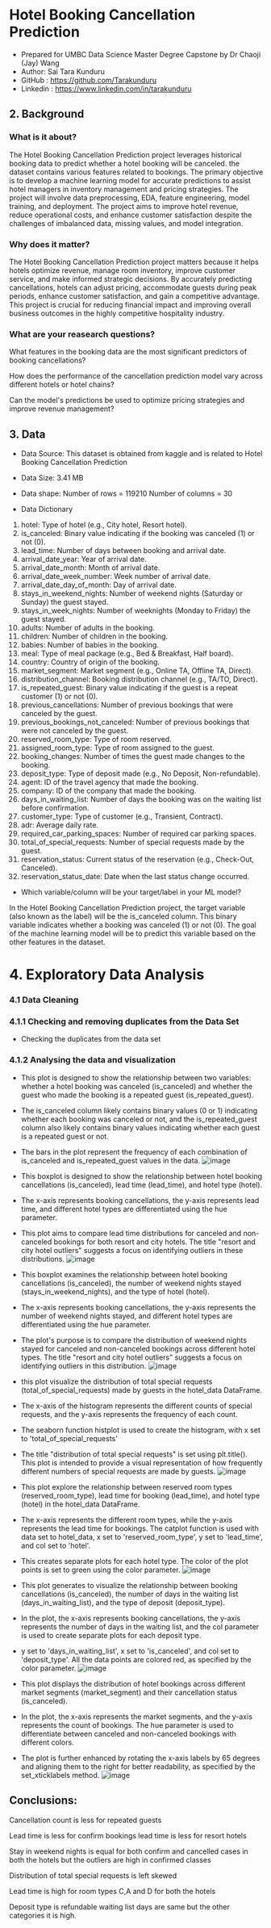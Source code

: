# Hotel Booking Cancellation Prediction

* Prepared for UMBC Data Science Master Degree Capstone by Dr Chaoji (Jay) Wang
* Author: Sai Tara Kunduru
* GitHub : https://github.com/Tarakunduru
* Linkedin : https://www.linkedin.com/in/tarakunduru

## 2. Background

### What is it about?

The Hotel Booking Cancellation Prediction project leverages historical booking data to predict whether a hotel booking will be canceled. the dataset contains various features related to bookings. The primary objective is to develop a machine learning model for accurate predictions to assist hotel managers in inventory management and pricing strategies. The project will involve data preprocessing, EDA, feature engineering, model training, and deployment. The project aims to improve hotel revenue, reduce operational costs, and enhance customer satisfaction despite the challenges of imbalanced data, missing values, and model integration.

### Why does it matter?

The Hotel Booking Cancellation Prediction project matters because it helps hotels optimize revenue, manage room inventory, improve customer service, and make informed strategic decisions. By accurately predicting cancellations, hotels can adjust pricing, accommodate guests during peak periods, enhance customer satisfaction, and gain a competitive advantage. This project is crucial for reducing financial impact and improving overall business outcomes in the highly competitive hospitality industry.

### What are your reasearch questions?

What features in the booking data are the most significant predictors of booking cancellations?

How does the performance of the cancellation prediction model vary across different hotels or hotel chains?

Can the model's predictions be used to optimize pricing strategies and improve revenue management?


## 3. Data

* Data Source: This dataset is obtained from kaggle and is related to Hotel Booking Cancellation Prediction
* Data Size: 3.41 MB
* Data shape: Number of rows = 119210
              Number of columns = 30

* Data Dictionary
1. hotel: Type of hotel (e.g., City hotel, Resort hotel).
2. is_canceled: Binary value indicating if the booking was canceled (1) or not (0).
3. lead_time: Number of days between booking and arrival date.
4. arrival_date_year: Year of arrival date.
5. arrival_date_month: Month of arrival date.
6. arrival_date_week_number: Week number of arrival date.
7. arrival_date_day_of_month: Day of arrival date.
8. stays_in_weekend_nights: Number of weekend nights (Saturday or Sunday) the guest stayed.
9. stays_in_week_nights: Number of weeknights (Monday to Friday) the guest stayed.
10. adults: Number of adults in the booking.
11. children: Number of children in the booking.
12. babies: Number of babies in the booking.
13. meal: Type of meal package (e.g., Bed & Breakfast, Half board).
14. country: Country of origin of the booking.
15. market_segment: Market segment (e.g., Online TA, Offline TA, Direct).
16. distribution_channel: Booking distribution channel (e.g., TA/TO, Direct).
17. is_repeated_guest: Binary value indicating if the guest is a repeat customer (1) or not (0).
18. previous_cancellations: Number of previous bookings that were canceled by the guest.
19. previous_bookings_not_canceled: Number of previous bookings that were not canceled by the guest.
20. reserved_room_type: Type of room reserved.
21. assigned_room_type: Type of room assigned to the guest.
22. booking_changes: Number of times the guest made changes to the booking.
23. deposit_type: Type of deposit made (e.g., No Deposit, Non-refundable).
24. agent: ID of the travel agency that made the booking.
25. company: ID of the company that made the booking.
26. days_in_waiting_list: Number of days the booking was on the waiting list before confirmation.
27. customer_type: Type of customer (e.g., Transient, Contract).
28. adr: Average daily rate.
29. required_car_parking_spaces: Number of required car parking spaces.
30. total_of_special_requests: Number of special requests made by the guest.
31. reservation_status: Current status of the reservation (e.g., Check-Out, Canceled).
32. reservation_status_date: Date when the last status change occurred.

* Which variable/column will be your target/label in your ML model?

In the Hotel Booking Cancellation Prediction project, the target variable (also known as the label) will be the is_canceled column. This binary variable indicates whether a booking was canceled (1) or not (0). The goal of the machine learning model will be to predict this variable based on the other features in the dataset.

# 4. Exploratory Data Analysis

### 4.1 Data Cleaning

### 4.1.1 Checking and removing duplicates from the Data Set

* Checking the duplicates from the data set 

### 4.1.2 Analysing the data and visualization

* This plot is designed to show the relationship between two variables: whether a hotel booking was canceled (is_canceled) and whether the guest who made the booking is a repeated guest (is_repeated_guest).
* The is_canceled column likely contains binary values (0 or 1) indicating whether each booking was canceled or not, and the is_repeated_guest column also likely contains binary values indicating whether each guest is a repeated guest or not.
* The bars in the plot represent the frequency of each combination of is_canceled and is_repeated_guest values in the data.
  ![image](https://github.com/Tarakunduru/UMBC-DATA606-FALL2023-THURSDAY/assets/143665432/de9731e8-7e3c-435e-89b6-e596390c60d1)

* This boxplot is designed to show the relationship between hotel booking cancellations (is_canceled), lead time (lead_time), and hotel type (hotel). 
* The x-axis represents booking cancellations, the y-axis represents lead time, and different hotel types are differentiated using the hue parameter. 
* This plot aims to compare lead time distributions for canceled and non-canceled bookings for both resort and city hotels. The title "resort and city hotel outliers" suggests a focus on identifying outliers in these distributions.
   ![image](https://github.com/Tarakunduru/UMBC-DATA606-FALL2023-THURSDAY/assets/143665432/974d31fc-47d5-4720-8456-321fea578864)


* This boxplot examines the relationship between hotel booking cancellations (is_canceled), the number of weekend nights stayed (stays_in_weekend_nights), and the type of hotel (hotel). 
* The x-axis represents booking cancellations, the y-axis represents the number of weekend nights stayed, and different hotel types are differentiated using the hue parameter.
* The plot's purpose is to compare the distribution of weekend nights stayed for canceled and non-canceled bookings across different hotel types. The title "resort and city hotel outliers" suggests a focus on identifying outliers in this distribution.
   ![image](https://github.com/Tarakunduru/UMBC-DATA606-FALL2023-THURSDAY/assets/143665432/0d4d7e1c-7c90-4037-ba2e-09910c7ee53e)



* this plot visualize the distribution of total special requests (total_of_special_requests) made by guests in the hotel_data DataFrame. 
* The x-axis of the histogram represents the different counts of special requests, and the y-axis represents the frequency of each count. 
* The seaborn function histplot is used to create the histogram, with x set to 'total_of_special_requests' 
* The title "distribution of total special requests" is set using plt.title(). This plot is intended to provide a visual representation of how frequently different numbers of special requests are made by guests.
  ![image](https://github.com/Tarakunduru/UMBC-DATA606-FALL2023-THURSDAY/assets/143665432/ad025964-3903-4efa-a62b-cb37099cbfbe)

* This plot explore the relationship between reserved room types (reserved_room_type), lead time for booking (lead_time), and hotel type (hotel) in the hotel_data DataFrame.
* The x-axis represents the different room types, while the y-axis represents the lead time for bookings. The catplot function is used with data set to hotel_data, x set to 'reserved_room_type', y set to 'lead_time', and col set to 'hotel'.
* This creates separate plots for each hotel type. The color of the plot points is set to green using the color parameter.
   ![image](https://github.com/Tarakunduru/UMBC-DATA606-FALL2023-THURSDAY/assets/143665432/baae8d8d-8a52-4e1b-b777-b1f22ba265d8)


* This plot generates to visualize the relationship between booking cancellations (is_canceled), the number of days in the waiting list (days_in_waiting_list), and the type of deposit (deposit_type). 
* In the plot, the x-axis represents booking cancellations, the y-axis represents the number of days in the waiting list, and the col parameter is used to create separate plots for each deposit type. 
* y set to 'days_in_waiting_list', x set to 'is_canceled', and col set to 'deposit_type'. All the data points are colored red, as specified by the color parameter.
  ![image](https://github.com/Tarakunduru/UMBC-DATA606-FALL2023-THURSDAY/assets/143665432/1fd9bdbf-b3c3-414a-b3c7-6751e5665771)



* This plot displays the distribution of hotel bookings across different market segments (market_segment) and their cancellation status (is_canceled).
* In the plot, the x-axis represents the market segments, and the y-axis represents the count of bookings. The hue parameter is used to differentiate between canceled and non-canceled bookings with different colors. 
* The plot is further enhanced by rotating the x-axis labels by 65 degrees and aligning them to the right for better readability, as specified by the set_xticklabels method.
 ![image](https://github.com/Tarakunduru/UMBC-DATA606-FALL2023-THURSDAY/assets/143665432/9510e339-512a-4682-a290-88c2b1240126)




## Conclusions:

Cancellation count is less for repeated guests

Lead time is less for confirm bookings lead time is less for resort hotels

Stay in weekend nights is equal for both confirm and cancelled cases in both the hotels but the outliers are high in confirmed classes

Distribution of total special requests is left skewed

Lead time is high for room types C,A and D for both the hotels

Deposit type is refundable waiting list days are same but the other categories it is high.



